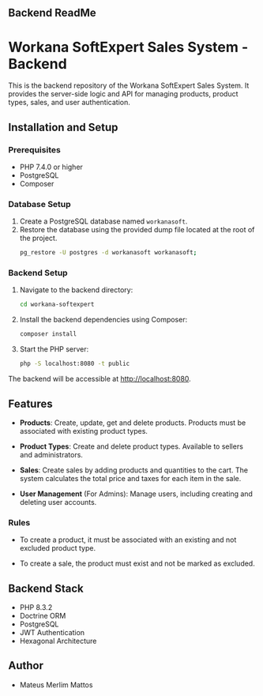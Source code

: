 ## Backend ReadMe

# Workana SoftExpert Sales System - Backend

This is the backend repository of the Workana SoftExpert Sales System. It provides the server-side logic and API for managing products, product types, sales, and user authentication.

## Installation and Setup
   
### Prerequisites

- PHP 7.4.0 or higher
- PostgreSQL
- Composer

### Database Setup

1. Create a PostgreSQL database named `workanasoft`.
2. Restore the database using the provided dump file located at the root of the project.
   ```bash
   pg_restore -U postgres -d workanasoft workanasoft;
   ```

### Backend Setup

1. Navigate to the backend directory:

   ```bash
   cd workana-softexpert
   ```

2. Install the backend dependencies using Composer:
   ```bash
   composer install
   ```

3. Start the PHP server:
   ```bash
   php -S localhost:8080 -t public
   ```

The backend will be accessible at [http://localhost:8080](http://localhost:8080).

## Features

- **Products**: Create, update, get and delete products. Products must be associated with existing product types.

- **Product Types**: Create and delete product types. Available to sellers and administrators.

- **Sales**: Create sales by adding products and quantities to the cart. The system calculates the total price and taxes for each item in the sale.

- **User Management** (For Admins): Manage users, including creating and deleting user accounts.

### Rules

- To create a product, it must be associated with an existing and not excluded product type.

- To create a sale, the product must exist and not be marked as excluded.

## Backend Stack

- PHP 8.3.2
- Doctrine ORM
- PostgreSQL
- JWT Authentication
- Hexagonal Architecture

## Author

- Mateus Merlim Mattos
